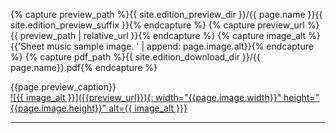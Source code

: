 {% capture preview_path %}{{ site.edition_preview_dir }}/{{ page.name }}{{ site.edition_preview_suffix }}{% endcapture %}
{% capture preview_url %}{{ preview_path | relative_url }}{% endcapture %}
{% capture image_alt %}{{'Sheet music sample image. ' | append: page.image.alt}}{% endcapture %}
{% capture pdf_path %}{{ site.edition_download_dir }}/{{ page.name}}.pdf{% endcapture %}

<div class="summary-caption"><span data-nosnippet>{{page.preview_caption}}</span></div>
<a href="{{pdf_path | absolute_url}}" target="_blank" data-goatcounter-click="{{pdf_path}}" data-goatcounter-title="{{page.name}}.pdf" data-goatcounter-referrer="edition-preview">
![{{ image_alt }}]({{preview_url}}){: width="{{page.image.width}}" height="{{page.image.height}}" alt={{ image_alt  }}}
</a>

<hr>